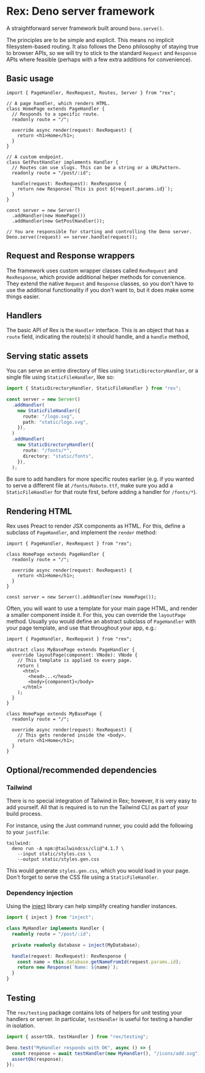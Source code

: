 # Rex: Deno server framework

A straightforward server framework built around `Deno.serve()`.

The principles are to be simple and explicit. This means no implicit
filesystem-based routing. It also follows the Deno philosophy of staying true to
browser APIs, so we will try to stick to the standard `Request` and `Response`
APIs where feasible (perhaps with a few extra additions for convenience).

## Basic usage

```tsx
import { PageHandler, RexRequest, Routes, Server } from "rex";

// A page handler, which renders HTML.
class HomePage extends PageHandler {
  // Responds to a specific route.
  readonly route = "/";

  override async render(request: RexRequest) {
    return <h1>Home</h1>;
  }
}

// A custom endpoint.
class GetPostHandler implements Handler {
  // Routes can use slugs. This can be a string or a URLPattern.
  readonly route = "/post/:id";

  handle(request: RexRequest): RexResponse {
    return new Response(`This is post ${request.params.id}`);
  }
}

const server = new Server()
  .addHandler(new HomePage())
  .addHandler(new GetPostHandler());

// You are responsible for starting and controlling the Deno server.
Deno.serve((request) => server.handle(request));
```

## Request and Response wrappers

The framework uses custom wrapper classes called `RexRequest` and `RexResponse`,
which provide additional helper methods for convenience. They extend the native
`Request` and `Response` classes, so you don't have to use the additional
functionality if you don't want to, but it does make some things easier.

## Handlers

The basic API of Rex is the `Handler` interface. This is an object that has a
`route` field, indicating the route(s) it should handle, and a `handle` method,

## Serving static assets

You can serve an entire directory of files using `StaticDirectoryHandler`, or a
single file using `StaticFileHandler`, like so:

```ts
import { StaticDirectoryHandler, StaticFileHandler } from "rex";

const server = new Server()
  .addHandler(
    new StaticFileHandler({
      route: "/logo.svg",
      path: "static/logo.svg",
    }),
  )
  .addHandler(
    new StaticDirectoryHandler({
      route: "/fonts/*",
      directory: "static/fonts",
    }),
  );
```

Be sure to add handlers for more specific routes earlier (e.g. if you wanted to
serve a different file at `/fonts/Roboto.ttf`, make sure you add a
`StaticFileHandler` for that route first, before adding a handler for
`/fonts/*`).

## Rendering HTML

Rex uses Preact to render JSX components as HTML. For this, define a subclass of
`PageHandler`, and implement the `render` method:

```tsx
import { PageHandler, RexRequest } from "rex";

class HomePage extends PageHandler {
  readonly route = "/";

  override async render(request: RexRequest) {
    return <h1>Home</h1>;
  }
}

const server = new Server().addHandler(new HomePage());
```

Often, you will want to use a template for your main page HTML, and render a
smaller component inside it. For this, you can override the `layoutPage` method.
Usually you would define an abstract subclass of `PageHandler` with your page
template, and use that throughout your app, e.g.:

```tsx
import { PageHandler, RexRequest } from "rex";

abstract class MyBasePage extends PageHandler {
  override layoutPage(component: VNode): VNode {
    // This template is applied to every page.
    return (
      <html>
        <head>...</head>
        <body>{component}</body>
      </html>
    );
  }
}

class HomePage extends MyBasePage {
  readonly route = "/";

  override async render(request: RexRequest) {
    // This gets rendered inside the <body>.
    return <h1>Home</h1>;
  }
}
```

## Optional/recommended dependencies

### Tailwind

There is no special integration of Tailwind in Rex; however, it is very easy to
add yourself. All that is required is to run the Tailwind CLI as part of your
build process.

For instance, using the Just command runner, you could add the following to your
`justfile`:

```
tailwind:
  deno run -A npm:@tailwindcss/cli@^4.1.7 \
    --input static/styles.css \
    --output static/styles.gen.css
```

This would generate `styles.gen.css`, which you would load in your page. Don't
forget to serve the CSS file using a `StaticFileHandler`.

### Dependency injection

Using the [inject](https://github.com/silvo38/inject) library can help simplify
creating handler instances.

```ts
import { inject } from "inject";

class MyHandler implements Handler {
  readonly route = "/post/:id";

  private readonly database = inject(MyDatabase);

  handle(request: RexRequest): RexResponse {
    const name = this.database.getNameFromId(request.params.id);
    return new Response(`Name: ${name}`);
  }
}
```

## Testing

The `rex/testing` package contains lots of helpers for unit testing your
handlers or server. In particular, `testHandler` is useful for testing a handler
in isolation.

```ts
import { assertOk, testHandler } from "rex/testing";

Deno.test("MyHandler responds with OK", async () => {
  const response = await testHandler(new MyHandler(), "/icons/add.svg");
  assertOk(response);
});
```

